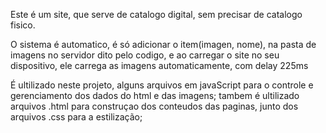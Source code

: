 Este é um site, que serve de catalogo digital, sem precisar de catalogo fisico.

O sistema é automatico, é só adicionar o item(imagen, nome), na pasta de imagens no servidor dito pelo codigo, e ao carregar o site no seu dispositivo, ele carrega as imagens automaticamente, com delay 225ms

É ultilizado neste projeto, alguns arquivos em javaScript para o controle e gerenciamento dos dados do html e das imagens;
tambem é ultilizado arquivos .html para construçao dos conteudos das paginas, junto dos arquivos .css para a estilização;
